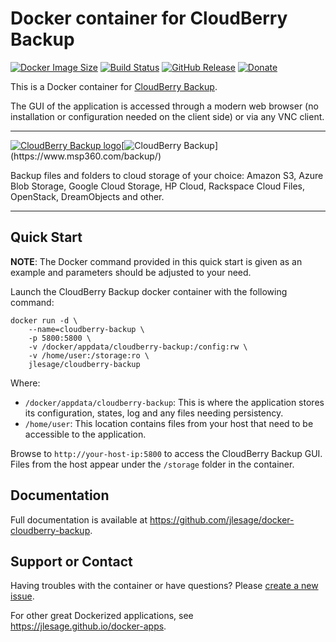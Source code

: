 # Docker container for CloudBerry Backup
[![Docker Image Size](https://img.shields.io/docker/image-size/jlesage/cloudberry-backup/latest)](https://hub.docker.com/r/jlesage/cloudberry-backup/tags) [![Build Status](https://github.com/jlesage/docker-cloudberry-backup/actions/workflows/build-image.yml/badge.svg?branch=master)](https://github.com/jlesage/docker-cloudberry-backup/actions/workflows/build-image.yml) [![GitHub Release](https://img.shields.io/github/release/jlesage/docker-cloudberry-backup.svg)](https://github.com/jlesage/docker-cloudberry-backup/releases/latest) [![Donate](https://img.shields.io/badge/Donate-PayPal-green.svg)](https://paypal.me/JocelynLeSage)

This is a Docker container for [CloudBerry Backup](https://www.msp360.com/backup/).

The GUI of the application is accessed through a modern web browser (no
installation or configuration needed on the client side) or via any VNC client.

---

[![CloudBerry Backup logo](https://images.weserv.nl/?url=raw.githubusercontent.com/jlesage/docker-templates/master/jlesage/images/cloudberry-backup-icon.png&w=110)](https://www.msp360.com/backup/)[![CloudBerry Backup](https://images.placeholders.dev/?width=544&height=110&fontFamily=monospace&fontWeight=400&fontSize=52&text=CloudBerry%20Backup&bgColor=rgba(0,0,0,0.0)&textColor=rgba(121,121,121,1))](https://www.msp360.com/backup/)

Backup files and folders to cloud storage of your choice: Amazon S3, Azure Blob
Storage, Google Cloud Storage, HP Cloud, Rackspace Cloud Files, OpenStack,
DreamObjects and other.

---

## Quick Start

**NOTE**: The Docker command provided in this quick start is given as an example
and parameters should be adjusted to your need.

Launch the CloudBerry Backup docker container with the following command:
```shell
docker run -d \
    --name=cloudberry-backup \
    -p 5800:5800 \
    -v /docker/appdata/cloudberry-backup:/config:rw \
    -v /home/user:/storage:ro \
    jlesage/cloudberry-backup
```

Where:
  - `/docker/appdata/cloudberry-backup`: This is where the application stores its configuration, states, log and any files needing persistency.
  - `/home/user`: This location contains files from your host that need to be accessible to the application.

Browse to `http://your-host-ip:5800` to access the CloudBerry Backup GUI.
Files from the host appear under the `/storage` folder in the container.

## Documentation

Full documentation is available at https://github.com/jlesage/docker-cloudberry-backup.

## Support or Contact

Having troubles with the container or have questions?  Please
[create a new issue].

For other great Dockerized applications, see https://jlesage.github.io/docker-apps.

[create a new issue]: https://github.com/jlesage/docker-cloudberry-backup/issues
